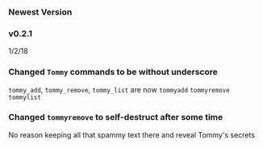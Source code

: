  ### Newest Version
 ### v0.2.1
 1/2/18
 
 ### Changed `Tommy` commands to be without underscore
 `tommy_add`, `tommy_remove`, `tommy_list` are now `tommyadd` `tommyremove` `tommylist`
 
 ### Changed `tommyremove` to self-destruct after some time
 No reason keeping all that spammy text there and reveal Tommy's secrets
 
